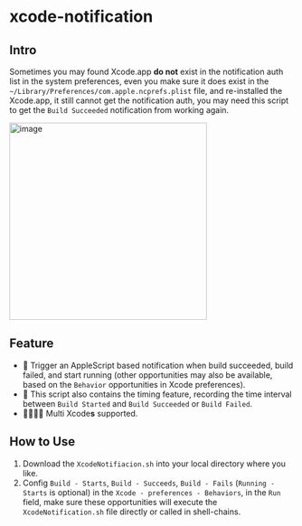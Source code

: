 # xcode-notification

## Intro
Sometimes you may found Xcode.app **do not** exist in the notification auth list in the system preferences, 
even you make sure it does exist in the `~/Library/Preferences/com.apple.ncprefs.plist` file, 
and re-installed the Xcode.app, it still cannot get the notification auth, 
you may need this script to get the `Build Succeeded` notification from working again.

<img width="349" alt="image" src="https://user-images.githubusercontent.com/46736350/185845679-708b449b-46ef-45a9-8c10-db23ed33c956.png">

## Feature
* 🔔 Trigger an AppleScript based notification when build succeeded, build failed, and start running 
(other opportunities may also be available, based on the `Behavior` opportunities in Xcode preferences).
* 🥳 This script also contains the timing feature, recording the time interval between `Build Started` and `Build Succeeded` or `Build Failed`.
* 👨‍👩‍👧‍👦 Multi Xcode**s** supported.

## How to Use
1. Download the `XcodeNotifiacion.sh` into your local directory where you like.
2. Config `Build - Starts`, `Build - Succeeds`, `Build - Fails` (`Running - Starts` is optional) in the `Xcode - preferences - Behaviors`,
in the `Run` field, make sure these opportunities will execute the `XcodeNotification.sh` file directly or called in shell-chains.
